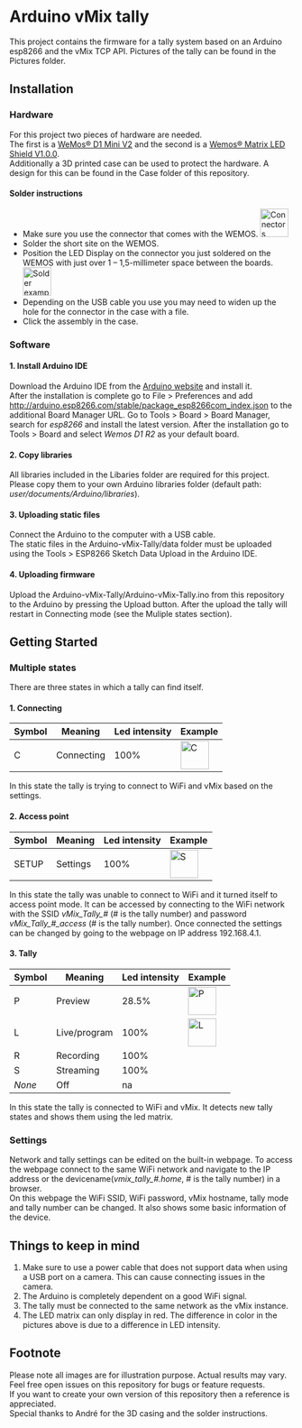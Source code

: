 # Arduino vMix tally

This project contains the firmware for a tally system based on an Arduino esp8266 and the vMix TCP API. 
Pictures of the tally can be found in the Pictures folder.  

## Installation

### Hardware

For this project two pieces of hardware are needed.  
The first is a [WeMos® D1 Mini V2](https://www.banggood.com/WeMos-D1-Mini-V2-NodeMcu-4M-Bytes-Lua-WIFI-Internet-Of-Things-Development-Board-Based-ESP8266-p-1115398.html) and the second is a [Wemos® Matrix LED Shield V1.0.0](https://www.banggood.com/Wemos-Matrix-LED-Shield-V1_0_0-For-WEMOS-D1-Mini-p-1196300.html).  
Additionally a 3D printed case can be used to protect the hardware. A design for this can be found in the Case folder of this repository.  

#### Solder instructions

* Make sure you use the connector that comes with the WEMOS. <img src="/Pictures/Connectors.jpg" alt="Connectors" width="50">
* Solder the short site on the WEMOS.  
* Position the LED Display on the connector you just soldered on the WEMOS with just over 1 – 1,5-millimeter space between the boards. <img src="/Pictures/SolderExample.jpg" alt="Solder example" width="50">
* Depending on the USB cable you use you may need to widen up the hole for the connector in the case with a file.  
* Click the assembly in the case.  

### Software

#### 1. Install Arduino IDE

Download the Arduino IDE from the [Arduino website](https://www.arduino.cc/en/main/software) and install it.  
After the installation is complete go to File > Preferences and add http://arduino.esp8266.com/stable/package_esp8266com_index.json to the additional Board Manager URL. Go to Tools > Board > Board Manager, search for *esp8266* and install the latest version. After the installation go to Tools > Board and select *Wemos D1 R2* as your default board.  

#### 2. Copy libraries

All libraries included in the Libaries folder are required for this project. Please copy them to your own Arduino libraries folder (default path: *user/documents/Arduino/libraries*).  

#### 3. Uploading static files

Connect the Arduino to the computer with a USB cable.  
The static files in the Arduino-vMix-Tally/data folder must be uploaded using the Tools > ESP8266 Sketch Data Upload in the Arduino IDE.  

#### 4. Uploading firmware

Upload the Arduino-vMix-Tally/Arduino-vMix-Tally.ino from this repository to the Arduino by pressing the Upload button. After the upload the tally will restart in Connecting mode (see the Muliple states section).  

## Getting Started

### Multiple states

There are three states in which a tally can find itself.  

#### 1. Connecting

| Symbol | Meaning      | Led intensity | Example                                               |
|--------|--------------|---------------|-------------------------------------------------------|
| C      | Connecting   | 100%          |<img src="/Pictures/Connecting.jpg" alt="C" width="50">|

In this state the tally is trying to connect to WiFi and vMix based on the settings.  

#### 2. Access point

| Symbol | Meaning      | Led intensity | Example                                               |
|--------|--------------|---------------|-------------------------------------------------------|
| SETUP  | Settings     | 100%          |<img src="/Pictures/AP%20mode.jpg" alt="S" width="50"> |

In this state the tally was unable to connect to WiFi and it turned itself to access point mode. It can be accessed by connecting to the WiFi network with the SSID *vMix_Tally_#* (# is the tally number) and password *vMix_Tally_#_access* (# is the tally number). Once connected the settings can be changed by going to the webpage on IP address 192.168.4.1.  

#### 3. Tally

| Symbol | Meaning      | Led intensity | Example                                                    |
|--------|--------------|---------------|------------------------------------------------------------|
| P      | Preview      | 28.5%         |<img src="/Pictures/Tally%20preview.jpg" alt="P" width="50">|
| L      | Live/program | 100%          |<img src="/Pictures/Tally%20live.jpg" alt="L" width="50">   |
| R      | Recording    | 100%          |                                                            |
| S      | Streaming    | 100%          |                                                            |
| *None* | Off          | na            |                                                            |

In this state the tally is connected to WiFi and vMix. It detects new tally states and shows them using the led matrix.  

### Settings

Network and tally settings can be edited on the built-in webpage. To access the webpage connect to the same WiFi network and navigate to the IP address or the devicename(*vmix_tally_#.home*, # is the tally number) in a browser.  
On this webpage the WiFi SSID, WiFi password, vMix hostname, tally mode and tally number can be changed. It also shows some basic information of the device.  

## Things to keep in mind

1. Make sure to use a power cable that does not support data when using a USB port on a camera. This can cause connecting issues in the camera.  
2. The Arduino is completely dependent on a good WiFi signal.  
3. The tally must be connected to the same network as the vMix instance.  
4. The LED matrix can only display in red. The difference in color in the pictures above is due to a difference in LED intensity. 

## Footnote

Please note all images are for illustration purpose. Actual results may vary.  
Feel free open issues on this repository for bugs or feature requests.  
If you want to create your own version of this repository then a reference is appreciated.  
Special thanks to André for the 3D casing and the solder instructions.  
